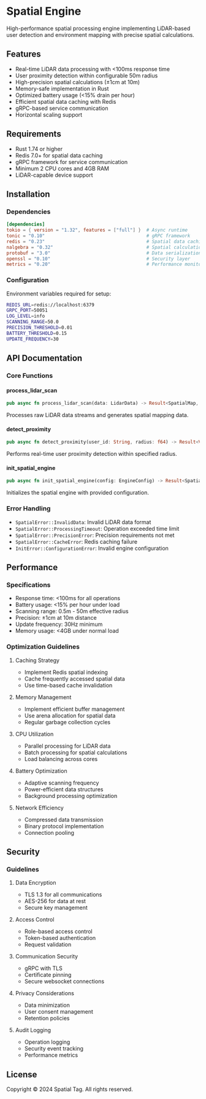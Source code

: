 # Spatial Engine

High-performance spatial processing engine implementing LiDAR-based user detection and environment mapping with precise spatial calculations.

## Features

- Real-time LiDAR data processing with <100ms response time
- User proximity detection within configurable 50m radius
- High-precision spatial calculations (±1cm at 10m)
- Memory-safe implementation in Rust
- Optimized battery usage (<15% drain per hour)
- Efficient spatial data caching with Redis
- gRPC-based service communication
- Horizontal scaling support

## Requirements

- Rust 1.74 or higher
- Redis 7.0+ for spatial data caching
- gRPC framework for service communication
- Minimum 2 CPU cores and 4GB RAM
- LiDAR-capable device support

## Installation

### Dependencies

```toml
[dependencies]
tokio = { version = "1.32", features = ["full"] }  # Async runtime
tonic = "0.10"                                     # gRPC framework
redis = "0.23"                                     # Spatial data caching
nalgebra = "0.32"                                  # Spatial calculations
protobuf = "3.0"                                   # Data serialization
openssl = "0.10"                                   # Security layer
metrics = "0.20"                                   # Performance monitoring
```

### Configuration

Environment variables required for setup:

```bash
REDIS_URL=redis://localhost:6379
GRPC_PORT=50051
LOG_LEVEL=info
SCANNING_RANGE=50.0
PRECISION_THRESHOLD=0.01
BATTERY_THRESHOLD=0.15
UPDATE_FREQUENCY=30
```

## API Documentation

### Core Functions

#### process_lidar_scan
```rust
pub async fn process_lidar_scan(data: LidarData) -> Result<SpatialMap, SpatialError>
```
Processes raw LiDAR data streams and generates spatial mapping data.

#### detect_proximity
```rust
pub async fn detect_proximity(user_id: String, radius: f64) -> Result<Vec<UserProximity>, SpatialError>
```
Performs real-time user proximity detection within specified radius.

#### init_spatial_engine
```rust
pub async fn init_spatial_engine(config: EngineConfig) -> Result<SpatialEngine, InitError>
```
Initializes the spatial engine with provided configuration.

### Error Handling

- `SpatialError::InvalidData`: Invalid LiDAR data format
- `SpatialError::ProcessingTimeout`: Operation exceeded time limit
- `SpatialError::PrecisionError`: Precision requirements not met
- `SpatialError::CacheError`: Redis caching failure
- `InitError::ConfigurationError`: Invalid engine configuration

## Performance

### Specifications

- Response time: <100ms for all operations
- Battery usage: <15% per hour under load
- Scanning range: 0.5m - 50m effective radius
- Precision: ±1cm at 10m distance
- Update frequency: 30Hz minimum
- Memory usage: <4GB under normal load

### Optimization Guidelines

1. Caching Strategy
   - Implement Redis spatial indexing
   - Cache frequently accessed spatial data
   - Use time-based cache invalidation

2. Memory Management
   - Implement efficient buffer management
   - Use arena allocation for spatial data
   - Regular garbage collection cycles

3. CPU Utilization
   - Parallel processing for LiDAR data
   - Batch processing for spatial calculations
   - Load balancing across cores

4. Battery Optimization
   - Adaptive scanning frequency
   - Power-efficient data structures
   - Background processing optimization

5. Network Efficiency
   - Compressed data transmission
   - Binary protocol implementation
   - Connection pooling

## Security

### Guidelines

1. Data Encryption
   - TLS 1.3 for all communications
   - AES-256 for data at rest
   - Secure key management

2. Access Control
   - Role-based access control
   - Token-based authentication
   - Request validation

3. Communication Security
   - gRPC with TLS
   - Certificate pinning
   - Secure websocket connections

4. Privacy Considerations
   - Data minimization
   - User consent management
   - Retention policies

5. Audit Logging
   - Operation logging
   - Security event tracking
   - Performance metrics

## License

Copyright © 2024 Spatial Tag. All rights reserved.